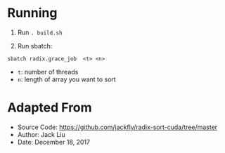 
# Running

1. Run `. build.sh`

2. Run sbatch:

```
sbatch radix.grace_job  <t> <n>
```

- `t`: number of threads 
- `n`: length of array you want to sort 

# Adapted From 


* Source Code: https://github.com/jackfly/radix-sort-cuda/tree/master
 * Author: Jack Liu
 * Date: December 18, 2017